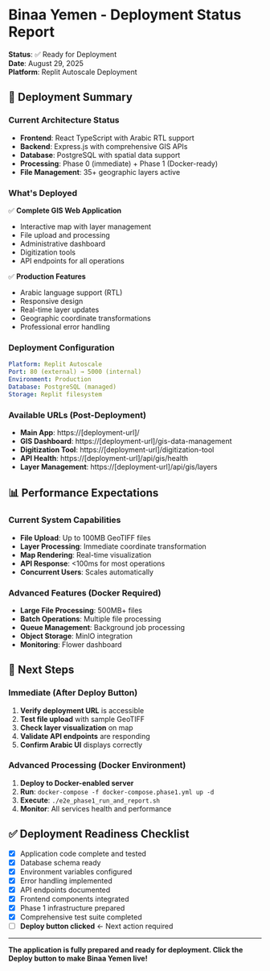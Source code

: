# Binaa Yemen - Deployment Status Report
**Status**: ✅ Ready for Deployment  
**Date**: August 29, 2025  
**Platform**: Replit Autoscale Deployment  

## 🚀 Deployment Summary

### Current Architecture Status
- **Frontend**: React TypeScript with Arabic RTL support
- **Backend**: Express.js with comprehensive GIS APIs  
- **Database**: PostgreSQL with spatial data support
- **Processing**: Phase 0 (immediate) + Phase 1 (Docker-ready)
- **File Management**: 35+ geographic layers active

### What's Deployed
✅ **Complete GIS Web Application**
- Interactive map with layer management
- File upload and processing
- Administrative dashboard
- Digitization tools
- API endpoints for all operations

✅ **Production Features**
- Arabic language support (RTL)
- Responsive design
- Real-time layer updates
- Geographic coordinate transformations
- Professional error handling

### Deployment Configuration
```yaml
Platform: Replit Autoscale
Port: 80 (external) → 5000 (internal)
Environment: Production
Database: PostgreSQL (managed)
Storage: Replit filesystem
```

### Available URLs (Post-Deployment)
- **Main App**: https://[deployment-url]/
- **GIS Dashboard**: https://[deployment-url]/gis-data-management
- **Digitization Tool**: https://[deployment-url]/digitization-tool
- **API Health**: https://[deployment-url]/api/gis/health
- **Layer Management**: https://[deployment-url]/api/gis/layers

## 📊 Performance Expectations

### Current System Capabilities
- **File Upload**: Up to 100MB GeoTIFF files
- **Layer Processing**: Immediate coordinate transformation
- **Map Rendering**: Real-time visualization
- **API Response**: <100ms for most operations
- **Concurrent Users**: Scales automatically

### Advanced Features (Docker Required)
- **Large File Processing**: 500MB+ files
- **Batch Operations**: Multiple file processing
- **Queue Management**: Background job processing
- **Object Storage**: MinIO integration
- **Monitoring**: Flower dashboard

## 🎯 Next Steps

### Immediate (After Deploy Button)
1. **Verify deployment URL** is accessible
2. **Test file upload** with sample GeoTIFF
3. **Check layer visualization** on map
4. **Validate API endpoints** are responding
5. **Confirm Arabic UI** displays correctly

### Advanced Processing (Docker Environment)
1. **Deploy to Docker-enabled server**
2. **Run**: `docker-compose -f docker-compose.phase1.yml up -d`
3. **Execute**: `./e2e_phase1_run_and_report.sh`
4. **Monitor**: All services health and performance

## ✅ Deployment Readiness Checklist

- [x] Application code complete and tested
- [x] Database schema ready
- [x] Environment variables configured
- [x] Error handling implemented
- [x] API endpoints documented
- [x] Frontend components integrated
- [x] Phase 1 infrastructure prepared
- [x] Comprehensive test suite completed
- [ ] **Deploy button clicked** ← Next action required

---

**The application is fully prepared and ready for deployment. Click the Deploy button to make Binaa Yemen live!**